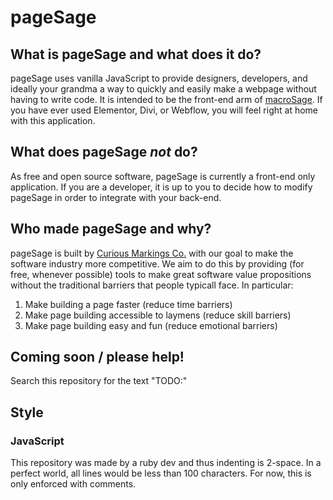 # page**Sage**

## What is page**Sage** and what does it do?
pageSage uses vanilla JavaScript to provide designers, developers, and ideally your grandma a way to quickly and easily make a webpage without having to write code. It is intended to be the front-end arm of [macroSage](https://macrosage.io/). If you have ever used Elementor, Divi, or Webflow, you will feel right at home with this application.

## What does page**Sage** *not* do?
As free and open source software, pageSage is currently a front-end only application. If you are a developer, it is up to you to decide how to modify pageSage in order to integrate with your back-end.

## Who made page**Sage** and why?
pageSage is built by [Curious Markings Co.](https://curiousmarkings.com) with our goal to make the software industry more competitive. We aim to do this by providing (for free, whenever possible) tools to make great software value propositions without the traditional barriers that people typicall face. In particular:
1. Make building a page faster (reduce time barriers)
2. Make page building accessible to laymens (reduce skill barriers)
3. Make page building easy and fun (reduce emotional barriers)

## Coming soon / please help!
Search this repository for the text "TODO:"

## Style

### JavaScript
This repository was made by a ruby dev and thus indenting is 2-space. In a perfect world, all lines would be less than 100 characters. For now, this is only enforced with comments.
